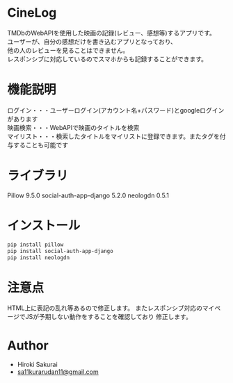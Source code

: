 
# CineLog

TMDbのWebAPIを使用した映画の記録(レビュー、感想等)するアプリです。  
ユーザーが、自分の感想だけを書き込むアプリとなっており、  
他の人のレビューを見ることはできません。  
レスポンシブに対応しているのでスマホからも記録することができます。  

# 機能説明

ログイン・・・ユーザーログイン(アカウント名+パスワード)とgoogleログインがあります  
映画検索・・・WebAPIで映画のタイトルを検索  
マイリスト・・・検索したタイトルをマイリストに登録できます。またタグを付与することも可能です  



# ライブラリ

Pillow 9.5.0
social-auth-app-django 5.2.0
neologdn 0.5.1

# インストール

```bash
pip install pillow
pip install social-auth-app-django
pip install neologdn
```


# 注意点

HTML上に表記の乱れ等あるので修正します。
またレスポンシブ対応のマイページでJSが予期しない動作をすることを確認しており
修正します。

# Author

* Hiroki Sakurai
* sa11kurarudan11@gmail.com
